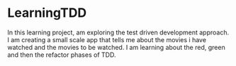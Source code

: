 # LearningTDD
In this learning project, am exploring the test driven development approach.
I am creating a small scale app that tells me about the movies i have watched and the movies to be watched.
I am learning about the red, green and then the refactor phases of TDD.
